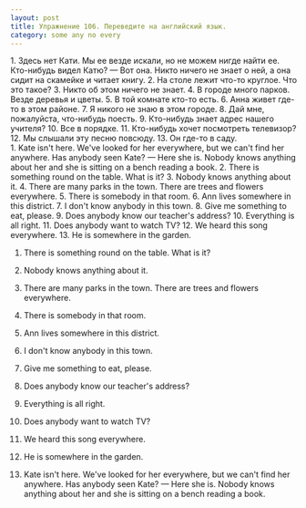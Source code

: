 ```yaml
---
layout: post
title: Упражнение 106. Переведите на английский язык.
category: some any no every
---
```

<section class="question">
1. Здесь нет Кати. Мы ее везде искали, но не можем нигде найти ее. Кто-нибудь видел Катю? — Вот она. Никто ничего не знает о ней, а она сидит на скамейке и читает книгу. 2. На столе лежит что-то круглое. Что это такое? 3. Никто об этом ничего не знает. 4. В городе много парков. Везде деревья и цветы. 5. В той комнате кто-то есть. 6. Анна живет где-то в этом районе. 7. Я никого не знаю в этом городе. 8. Дай мне, пожалуйста, что-нибудь поесть. 9. Кто-нибудь знает адрес нашего учителя? 10. Все в порядке. 11. Кто-нибудь хочет посмотреть телевизор? 12. Мы слышали эту песню повсюду. 13. Он где-то в саду.
</section>

<section class="answer">
1. Kate isn't here. We've looked for her everywhere, but we can't find her anywhere. Has anybody seen Kate? — Here she is. Nobody knows anything about her and she is sitting on a bench reading a book. 2. There is something round on the table. What is it? 3. Nobody knows anything about it. 4. There are many parks in the town. There are trees and flowers everywhere. 5. There is somebody in that room. 6. Ann lives somewhere in this district. 7. I don't know anybody in this town. 8. Give me something to eat, please. 9. Does anybody know our teacher's address? 10. Everything is all right. 11. Does anybody want to watch TV? 12. We heard this song everywhere. 13. He is somewhere in the garden.





1. There is something round on the table. What is it? 

2. Nobody knows anything about it. 

3. There are many parks in the town. There are trees and flowers everywhere. 

4. There is somebody in that room. 

5. Ann lives somewhere in this district. 

6. I don't know anybody in this town. 

7. Give me something to eat, please. 

8. Does anybody know our teacher's address? 

9. Everything is all right. 

10. Does anybody want to watch TV? 

11. We heard this song everywhere. 

12. He is somewhere in the garden.

13. Kate isn't here. We've looked for her everywhere, but we can't find her anywhere. Has anybody seen Kate? — Here she is. Nobody knows anything about her and she is sitting on a bench reading a book.
</section>